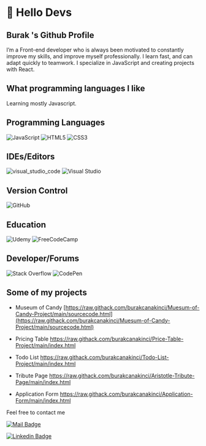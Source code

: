 # 🚀 Hello Devs

## Burak 's Github Profile

I’m a Front-end developer who is always been motivated to constantly improve my skills, and improve myself professionally. I learn fast, and can adapt quickly to teamwork. I specialize in JavaScript and creating projects with React.

## What programming languages I like

Learning mostly Javascript.

## Programming Languages

![JavaScript](https://img.shields.io/badge/-JavaScript-black?style=flat-square&logo=javascript) 
![HTML5](https://img.shields.io/badge/html5-%23E34F26.svg?style=for-the-badge&logo=html5&logoColor=white)
![CSS3](https://img.shields.io/badge/css3-%231572B6.svg?style=for-the-badge&logo=css3&logoColor=white)

## IDEs/Editors

![visual_studio_code](https://badges.aleen42.com/src/visual_studio_code.svg)
![Visual Studio](https://img.shields.io/badge/VisualStudio-5C2D91.svg?style=for-the-badge&logo=visual-studio&logoColor=white)

## Version Control

![GitHub](https://img.shields.io/badge/-GitHub-black?style=flat-square&logo=github)

## Education

![Udemy](https://img.shields.io/badge/Udemy-%23EA5252.svg?style=for-the-badge&logo=Udemy&logoColor=white)
![FreeCodeCamp](https://img.shields.io/badge/Freecodecamp-%23123.svg?&style=for-the-badge&logo=freecodecamp&logoColor=green)

## Developer/Forums

![Stack Overflow](https://img.shields.io/badge/-Stackoverflow-FE7A16?style=for-the-badge&logo=stack-overflow&logoColor=white)
![CodePen](https://img.shields.io/badge/Codepen-000000?style=for-the-badge&logo=codepen&logoColor=white)

## Some of my projects

- Museum of Candy
[https://raw.githack.com/burakcanakinci/Muesum-of-Candy-Project/main/sourcecode.html](https://raw.githack.com/burakcanakinci/Muesum-of-Candy-Project/main/sourcecode.html)

- Pricing Table
https://raw.githack.com/burakcanakinci/Price-Table-Project/main/index.html

- Todo List
https://raw.githack.com/burakcanakinci/Todo-List-Project/main/index.html

- Tribute Page
https://raw.githack.com/burakcanakinci/Aristotle-Tribute-Page/main/index.html

- Application Form
https://raw.githack.com/burakcanakinci/Application-Form/main/index.html

Feel free to contact me

[![Mail Badge](https://img.shields.io/badge/email-c14438?style=for-the-badge&logo=Gmail&logoColor=white&link=mailto:burakakinci.bca@gmail.com)](mailto:burakakinci.bca@gmail.com)

[![Linkedin Badge](https://img.shields.io/badge/linkedin-%230077B5.svg?&style=for-the-badge&logo=linkedin&logoColor=white)](https://www.linkedin.com/in/burakcanakinci/)
